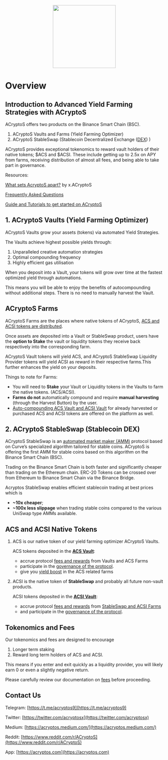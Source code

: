 
<p align="center"> <img src="https://user-images.githubusercontent.com/80501310/118258280-40573e00-b4e2-11eb-80d8-8262ba4f1449.png" width="200"> </p>

# Overview


## Introduction to Advanced Yield Farming Strategies with ACryptoS

ACryptoS offers two products on the Binance Smart Chain \(BSC\).

1. ACryptoS Vaults and Farms \(Yield Farming Optimizer\)
2. ACryptoS StableSwap \(Stablecoin Decentralized Exchange \([DEX](https://academy.binance.com/en/articles/what-is-a-decentralized-exchange-dex)\) \)

ACryptoS provides exceptional tokenomics to reward vault holders of their native tokens; $ACS and $ACSI. 
These include getting up to 2.5x on APY from farms, receiving distribution of almost all fees, and being able to take part in governance.

Resources:

[What sets AcryptoS apart?](https://medium.com/acryptos/what-sets-acryptos-apart-d6345e2f5d7f) by x.ACryptoS

[Frequently Asked Questions](faq.md)

[Guide and Tutorials to get started on ACryptoS](community.md#guides-tutorials-intros)

## 1. ACryptoS Vaults \(Yield Farming Optimizer\)

ACryptoS Vaults grow your assets \(tokens\) via automated Yield Strategies.

The Vaults achieve highest possible yields through:

1. Unparalleled creative automation strategies
2. Optimal compounding frequency
3. Highly efficient gas utilisation

When you deposit into a Vault, your tokens will grow over time at the fastest optimized yield through automations.

This means you will be able to enjoy the benefits of autocompounding without additional steps. There is no need to manually harvest the Vault.

## ACryptoS Farms

ACryptoS Farms are the places where native tokens of ACryptoS, [ACS and ACSI tokens are distributed](fees.md#tokenomics).

Once assets are deposited into a Vault or StableSwap product, users have the **option to Stake** the vault or liquidity tokens they receive back respectively into the corresponding farm.

ACryptoS Vault tokens will yield ACS, and ACryptoS StableSwap Liquidity Provider tokens will yield ACSI as reward in their respective farms.This further enhances the yield on your deposits.

Things to note for Farms:

* You will need to **Stake** your Vault or Liquidity tokens in the Vaults to farm the native tokens. \(ACS/ACSI\). 
* **Farms do not** automatically compound and require **manual harvesting** \(through the Harvest Button\) by the user.
* [Auto-compounding ACS Vault and ACSI Vault](https://app.acryptos.com/core/) for already harvested or purchased ACS and ACSI tokens are offered on the platform as well.

## 2. ACryptoS StableSwap \(Stablecoin DEX\)

ACryptoS StableSwap is an [automated market maker \(AMM\)](https://academy.binance.com/en/articles/what-is-an-automated-market-maker-amm) protocol based on Curve’s specialized algorithm tailored for stable coins. ACryptoS is offering the first AMM for stable coins based on this algorithm on the Binance Smart Chain \(BSC\).

Trading on the Binance Smart Chain is both faster and significantly cheaper than trading on the Ethereum chain. ERC-20 Tokens can be crossed over from Ethereum to Binance Smart Chain via the Binance Bridge.

Acryptos StableSwap enables efficient stablecoin trading at best prices which is

* **~10x cheaper**;
* **~100x less slippage** when trading stable coins compared to the various UniSwap type AMMs available.

## ACS and ACSI Native Tokens

1. ACS is our native token of our yield farming optimizer ACryptoS Vaults.

   ACS tokens deposited in the [**ACS Vault**](https://app.acryptos.com/core/):

   * accrue protocol [fees and rewards](fees.md#acs-vault) from Vaults and ACS Farms
   * participate in the [governance of the protocol](https://vote.acryptos.com/).
   * give you [yield boost](acryptos-farms.md#acs-rewards-boost) in the ACS related farms

2. ACSI is the native token of **StableSwap** and probably all future non-vault products.

   ACSI tokens deposited in the [**ACSI Vault**](https://app.acryptos.com/core/):

   * accrue protocol [fees and rewards](fees.md#acs-vault) from [StableSwap and ACSI Farms](https://app.acryptos.com/acsi/)
   * and participate in the [governance of the protocol](https://vote.acryptos.com/).

## Tokenomics and Fees

Our tokenomics and fees are designed to encourage

1. Longer term staking
2. Reward long term holders of ACS and ACSI.

This means if you enter and exit quickly as a liquidity provider, you will likely earn 0 or even a slightly negative return.

Please carefully review our documentation on [fees](fees.md) before proceeding.

## Contact Us

Telegram: [https://t.me/acryptos9](https://t.me/acryptos9)

Twitter: [https://twitter.com/acryptosx](https://twitter.com/acryptosx)

Medium: [https://acryptos.medium.com/](https://acryptos.medium.com/)

Reddit: [https://www.reddit.com/r/ACryptoS](https://www.reddit.com/r/ACryptoS)

App: [https://acryptos.com](https://acryptos.com)

